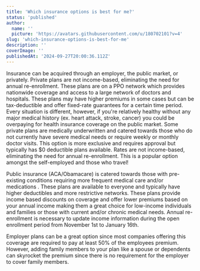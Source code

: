 ```yaml
---
title: 'Which insurance options is best for me?'
status: 'published'
author:
  name: ''
  picture: 'https://avatars.githubusercontent.com/u/180702101?v=4'
slug: 'which-insurance-options-is-best-for-me'
description: ''
coverImage: ''
publishedAt: '2024-09-27T20:00:36.112Z'
---
```


Insurance can be acquired through an employer, the public market, or privately. Private plans are not income-based, eliminating the need for annual re-enrollment. These plans are on a PPO network which provides nationwide coverage and access to a large network of doctors and hospitals. These plans may have higher premiums in some cases but can be tax-deductible and offer fixed-rate guarantees for a certain time period. Every situation is different, however, if you're relatively healthy without any major medical history (ex. heart attack, stroke, cancer) you could be overpaying for health insurance coverage on the public market. Some private plans are medically underwritten and catered towards those who do not currently have severe medical needs or require weekly or monthly doctor visits. This option is more exclusive and requires approval but typically has $0 deductible plans available. Rates are not income-based, eliminating the need for annual re-enrollment. This is a popular option amongst the self-employed and those who travel!

Public insurance (ACA/Obamacare) is catered towards those with pre-existing conditions requiring more frequent medical care and/or medications . These plans are available to everyone and typically have higher deductibles and more restrictive networks. These plans provide income based discounts on coverage and offer lower premiums based on your annual income making them a great choice for low-income individuals and families or those with current and/or chronic medical needs. Annual re-enrollment is necessary to update income information during the open enrollment period from November 1st to January 16th.

Employer plans can be a great option since most companies offering this coverage are required to pay at least 50% of the employees premium. However, adding family members to your plan like a spouse or dependents can skyrocket the premium since there is no requirement for the employer to cover family members.

